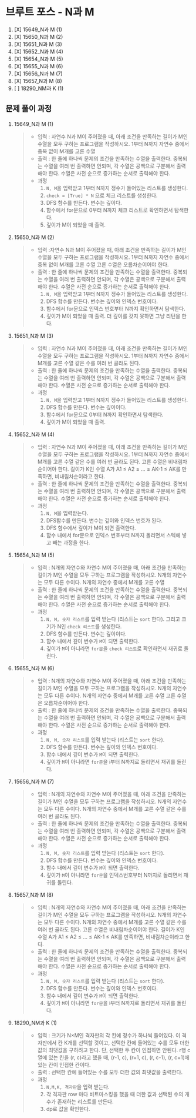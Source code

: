 # 브루트 포스 - N과 M

1. [X] 15649_N과 M (1)
2. [X] 15650_N과 M (2)
3. [X] 15651_N과 M (3)
4. [X] 15652_N과 M (4)
5. [X] 15654_N과 M (5)
6. [X] 15655_N과 M (6)
7. [X] 15656_N과 M (7)
8. [X] 15657_N과 M (8)
9. [ ] 18290_NM과 K (1)

## 문제 풀이 과정

1. 15649_N과 M (1)

    > - 입력 : 자연수 N과 M이 주어졌을 때, 아래 조건을 만족하는 길이가 M인 수열을 모두 구하는 프로그램을 작성하시오.
    >   1부터 N까지 자연수 중에서 중복 없이 M개를 고른 수열
    > - 출력 : 한 줄에 하나씩 문제의 조건을 만족하는 수열을 출력한다. 중복되는 수열을 여러 번 출력하면 안되며, 각 수열은 공백으로 구분해서 출력해야 한다.
    >   수열은 사전 순으로 증가하는 순서로 출력해야 한다.
    > - 과정
    >   1. `N, M`을 입력받고 1부터 N까지 정수가 들어있는 리스트를 생성한다.
    >   2. `check = [True] * N` 으로 체크 리스트를 생성한다.
    >   3. DFS 함수를 만든다. 변수는 깊이다.
    >   4. 함수에서 for문으로 0부터 N까지 체크 리스트로 확인하면서 탐색한다.
    >   5. 깊이가 M이 되었을 때 출력.

2. 15650_N과 M (2)

    > - 입력 :자연수 N과 M이 주어졌을 때, 아래 조건을 만족하는 길이가 M인 수열을 모두 구하는 프로그램을 작성하시오.
    >   1부터 N까지 자연수 중에서 중복 없이 M개를 고른 수열
    >   고른 수열은 오름차순이어야 한다.
    > - 출력 : 한 줄에 하나씩 문제의 조건을 만족하는 수열을 출력한다. 중복되는 수열을 여러 번 출력하면 안되며, 각 수열은 공백으로 구분해서 출력해야 한다.
    >   수열은 사전 순으로 증가하는 순서로 출력해야 한다.
    >   1. `N, M`을 입력받고 1부터 N까지 정수가 들어있는 리스트를 생성한다.
    >   2. DFS 함수를 만든다. 변수는 깊이와 인덱스 번호이다.
    >   3. 함수에서 for문으로 인덱스 번호부터 N까지 확인하면서 탐색한다.
    >   4. 깊이가 M이 되었을 때 출력. 더 깊이를 갖지 못하면 그냥 리턴을 한다.

3.  15651_N과 M (3)

    > - 입력 : 자연수 N과 M이 주어졌을 때, 아래 조건을 만족하는 길이가 M인 수열을 모두 구하는 프로그램을 작성하시오.
    >   1부터 N까지 자연수 중에서 M개를 고른 수열
    >   같은 수를 여러 번 골라도 된다.
    > - 출력 : 한 줄에 하나씩 문제의 조건을 만족하는 수열을 출력한다. 중복되는 수열을 여러 번 출력하면 안되며, 각 수열은 공백으로 구분해서 출력해야 한다.
    >   수열은 사전 순으로 증가하는 순서로 출력해야 한다.
    > - 과정
    >   1. `N, M`을 입력받고 1부터 N까지 정수가 들어있는 리스트를 생성한다.
    >   2. DFS 함수를 만든다. 변수는 깊이이다.
    >   3. 함수에서 for문으로 0부터 N까지 확인하면서 탐색한다.
    >   4. 깊이가 M이 되었을 때 출력.

4.  15652_N과 M (4)

    > - 입력 : 자연수 N과 M이 주어졌을 때, 아래 조건을 만족하는 길이가 M인 수열을 모두 구하는 프로그램을 작성하시오.
    >   1부터 N까지 자연수 중에서 M개를 고른 수열
    >   같은 수를 여러 번 골라도 된다.
    >   고른 수열은 비내림차순이어야 한다.
    >   길이가 K인 수열 A가 A1 ≤ A2 ≤ ... ≤ AK-1 ≤ AK를 만족하면, 비내림차순이라고 한다.
    > - 출력 : 한 줄에 하나씩 문제의 조건을 만족하는 수열을 출력한다. 중복되는 수열을 여러 번 출력하면 안되며, 각 수열은 공백으로 구분해서 출력해야 한다.
    >   수열은 사전 순으로 증가하는 순서로 출력해야 한다.
    > - 과정
    >   1. `N, M`을 입력받는다.
    >   2. DFS함수를 만든다. 변수는 깊이와 인덱스 번호가 된다.
    >   3. DFS 함수에서 깊이가 M이 되면 출력한다.
    >   4. 함수 내에서 for문으로 인덱스 번호부터 N까지 돌리면서 스텍에 넣고 빼는 과정을 한다.

5.  15654_N과 M (5)

    > - 입력 : N개의 자연수와 자연수 M이 주어졌을 때, 아래 조건을 만족하는 길이가 M인 수열을 모두 구하는 프로그램을 작성하시오. N개의 자연수는 모두 다른 수이다.
    >   N개의 자연수 중에서 M개를 고른 수열
    > - 출력 : 한 줄에 하나씩 문제의 조건을 만족하는 수열을 출력한다. 중복되는 수열을 여러 번 출력하면 안되며, 각 수열은 공백으로 구분해서 출력해야 한다.
    >   수열은 사전 순으로 증가하는 순서로 출력해야 한다.
    > - 과정
    >   1. `N, M, 숫자 리스트`를 입력 받는다 (리스트는 `sort` 한다). 그리고 크기가 N인 `check 리스트`를 생성한다.
    >   2. DFS 함수를 만든다. 변수는 깊이이다.
    >   3. 함수 내에서 깊이 변수가 `M`이 되면 출력한다.
    >   4. 깊이가 `M`이 아니라면 `for문`을 `check 리스트`로 확인하면서 재귀로 돌린다.

6.  15655_N과 M (6)

    > - 입력 : N개의 자연수와 자연수 M이 주어졌을 때, 아래 조건을 만족하는 길이가 M인 수열을 모두 구하는 프로그램을 작성하시오. N개의 자연수는 모두 다른 수이다.
    >   N개의 자연수 중에서 M개를 고른 수열
    >   고른 수열은 오름차순이어야 한다.
    > - 출력 : 한 줄에 하나씩 문제의 조건을 만족하는 수열을 출력한다. 중복되는 수열을 여러 번 출력하면 안되며, 각 수열은 공백으로 구분해서 출력해야 한다.
    >   수열은 사전 순으로 증가하는 순서로 출력해야 한다.
    > - 과정
    >   1. `N, M, 숫자 리스트`를 입력 받는다 (리스트는 `sort` 한다).
    >   2. DFS 함수를 만든다. 변수는 깊이와 인덱스 번호이다.
    >   3. 함수 내에서 깊이 변수가 `M`이 되면 출력한다.
    >   4. 깊이가 `M`이 아니라면 `for문`을 i부터 N까지로 돌리면서 재귀를 돌린다.

7.  15656_N과 M (7)

    > - 입력 : N개의 자연수와 자연수 M이 주어졌을 때, 아래 조건을 만족하는 길이가 M인 수열을 모두 구하는 프로그램을 작성하시오. N개의 자연수는 모두 다른 수이다.
    >   N개의 자연수 중에서 M개를 고른 수열
    >   같은 수를 여러 번 골라도 된다.
    > - 출력 : 한 줄에 하나씩 문제의 조건을 만족하는 수열을 출력한다. 중복되는 수열을 여러 번 출력하면 안되며, 각 수열은 공백으로 구분해서 출력해야 한다.
    >   수열은 사전 순으로 증가하는 순서로 출력해야 한다.
    > - 과정
    >   1. `N, M, 숫자 리스트`를 입력 받는다 (리스트는 `sort` 한다).
    >   2. DFS 함수를 만든다. 변수는 깊이와 인덱스 번호이다.
    >   3. 함수 내에서 깊이 변수가 `M`이 되면 출력한다.
    >   4. 깊이가 `M`이 아니라면 `for문`을 인덱스번호부터 N까지로 돌리면서 재귀를 돌린다.

8.  15657_N과 M (8)

    > - 입력 : N개의 자연수와 자연수 M이 주어졌을 때, 아래 조건을 만족하는 길이가 M인 수열을 모두 구하는 프로그램을 작성하시오. N개의 자연수는 모두 다른 수이다.
    >   N개의 자연수 중에서 M개를 고른 수열
    >   같은 수를 여러 번 골라도 된다.
    >   고른 수열은 비내림차순이어야 한다.
    >   길이가 K인 수열 A가 A1 ≤ A2 ≤ ... ≤ AK-1 ≤ AK를 만족하면, 비내림차순이라고 한다.
    > - 출력 : 한 줄에 하나씩 문제의 조건을 만족하는 수열을 출력한다. 중복되는 수열을 여러 번 출력하면 안되며, 각 수열은 공백으로 구분해서 출력해야 한다.
    >   수열은 사전 순으로 증가하는 순서로 출력해야 한다.
    > - 과정
    >   1. `N, M, 숫자 리스트`를 입력 받는다 (리스트는 `sort` 한다).
    >   2. DFS 함수를 만든다. 변수는 깊이와 인덱스 번호이다.
    >   3. 함수 내에서 깊이 변수가 `M`이 되면 출력한다.
    >   4. 깊이가 `M`이 아니라면 `for문`을 i부터 N까지로 돌리면서 재귀를 돌린다.

9.  18290_NM과 K (1)

    > - 입력 : 크기가 N×M인 격자판의 각 칸에 정수가 하나씩 들어있다. 이 격자판에서 칸 K개를 선택할 것이고, 선택한 칸에 들어있는 수를 모두 더한 값의 최댓값을 구하려고 한다. 단, 선택한 두 칸이 인접하면 안된다. r행 c열에 있는 칸을 (r, c)라고 했을 때, (r-1, c), (r+1, c), (r, c-1), (r, c+1)에 있는 칸이 인접한 칸이다.
    > - 출력 : 선택한 칸에 들어있는 수를 모두 더한 값의 최댓값을 출력한다.
    > - 과정
    >   1. `N,M,K, 격자판`을 입력 받는다.
    >   2. 각 격자판 row 마다 비트마스킹을 했을 때 더한 값과 선택된 수의 개수가 존재하는 리스트를 만든다.
    >   3. dp로 값을 확인한다.
